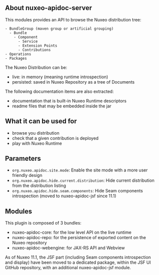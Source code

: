 ## About nuxeo-apidoc-server

This modules provides an API to browse the Nuxeo distribution tree:

    - BundleGroup (maven group or artificial grouping)
      - Bundle
        - Component
          - Service
          - Extension Points
          - Contributions
    - Operations
    - Packages

The Nuxeo Distribution can be:

 - live: in memory (meaning runtime introspection)
 - persisted: saved in Nuxeo Repository as a tree of Documents

The following documentation items are also extracted:

 - documentation that is built-in Nuxeo Runtime descriptors
 - readme files that may be embedded inside the jar

## What it can be used for

 - browse you distribution
 - check that a given contribution is deployed
 - play with Nuxeo Runtime

## Parameters
 - `org.nuxeo.apidoc.site.mode`: Enable the site mode with a more user friendly design
 - `org.nuxeo.apidoc.hide.current.distribution`: Hide current distribution from the distribution listing
 - `org.nuxeo.apidoc.hide.seam.components`: Hide Seam components introspection (moved to nuxeo-apidoc-jsf since 11.1)

## Modules

This plugin is composed of 3 bundles:

 - nuxeo-apidoc-core: for the low level API on the live runtime
 - nuxeo-apidoc-repo: for the persistence of exported content on the Nuxeo repository
 - nuxeo-apidoc-webengine: for JAX-RS API and Webview

As of Nuxeo 11.1, the JSF part (including Seam components introspection and display) have been moved to a dedicated package,
within the JSF UI GitHub repository, with an additional nuxeo-apidoc-jsf module.
